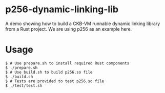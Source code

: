 # p256-dynamic-linking-lib

A demo showing how to build a CKB-VM runnable dynamic linking library from a Rust project. We are using p256 as an example here.

# Usage

```
$ # Use prepare.sh to install required Rust components
$ ./prepare.sh
$ # Use build.sh to build p256.so file
$ ./build.sh
$ # Tests are provided to test p256.so file
$ ./test/test.sh
```
